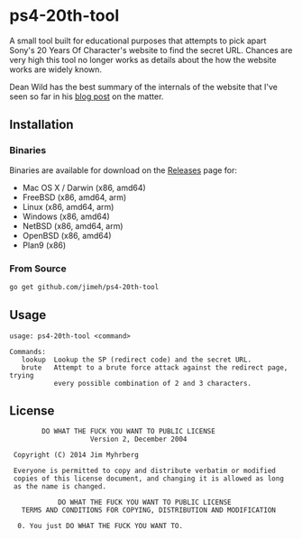 # ps4-20th-tool

A small tool built for educational purposes that attempts to pick apart Sony's
20 Years Of Character's website to find the secret URL. Chances are very high
this tool no longer works as details about the how the website works are
widely known.

Dean Wild has the best summary of the internals of the website that I've seen
so far in his [blog post][] on the matter.

[blog post]: https://deano2390.wordpress.com/2014/12/17/hacking-that-playstation-competition/


## Installation

### Binaries

Binaries are available for download on the
[Releases](https://github.com/jimeh/ps4-20th-tool/releases) page for:

- Mac OS X / Darwin (x86, amd64)
- FreeBSD (x86, amd64, arm)
- Linux (x86, amd64, arm)
- Windows (x86, amd64)
- NetBSD (x86, amd64, arm)
- OpenBSD (x86, amd64)
- Plan9 (x86)

### From Source

```bash
go get github.com/jimeh/ps4-20th-tool
```


## Usage

```
usage: ps4-20th-tool <command>

Commands:
   lookup  Lookup the SP (redirect code) and the secret URL.
   brute   Attempt to a brute force attack against the redirect page, trying
           every possible combination of 2 and 3 characters.
```


## License

```
        DO WHAT THE FUCK YOU WANT TO PUBLIC LICENSE
                    Version 2, December 2004

 Copyright (C) 2014 Jim Myhrberg

 Everyone is permitted to copy and distribute verbatim or modified
 copies of this license document, and changing it is allowed as long
 as the name is changed.

            DO WHAT THE FUCK YOU WANT TO PUBLIC LICENSE
   TERMS AND CONDITIONS FOR COPYING, DISTRIBUTION AND MODIFICATION

  0. You just DO WHAT THE FUCK YOU WANT TO.
```
